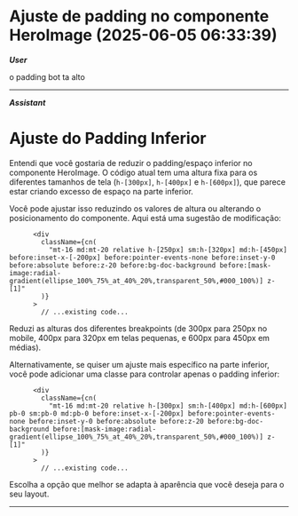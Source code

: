 <!-- Generated by SpecStory -->

# Ajuste de padding no componente HeroImage (2025-06-05 06:33:39)

_**User**_

o padding bot ta alto

---

_**Assistant**_

# Ajuste do Padding Inferior

Entendi que você gostaria de reduzir o padding/espaço inferior no componente HeroImage. O código atual tem uma altura fixa para os diferentes tamanhos de tela (`h-[300px]`, `h-[400px]` e `h-[600px]`), que parece estar criando excesso de espaço na parte inferior.

Você pode ajustar isso reduzindo os valores de altura ou alterando o posicionamento do componente. Aqui está uma sugestão de modificação:

````tsx
      <div
        className={cn(
          "mt-16 md:mt-20 relative h-[250px] sm:h-[320px] md:h-[450px] before:inset-x-[-200px] before:pointer-events-none before:inset-y-0 before:absolute before:z-20 before:bg-doc-background before:[mask-image:radial-gradient(ellipse_100%_75%_at_40%_20%,transparent_50%,#000_100%)] z-[1]"
        )}
      >
        // ...existing code...
````

Reduzi as alturas dos diferentes breakpoints (de 300px para 250px no mobile, 400px para 320px em telas pequenas, e 600px para 450px em médias). 

Alternativamente, se quiser um ajuste mais específico na parte inferior, você pode adicionar uma classe para controlar apenas o padding inferior:

````tsx
      <div
        className={cn(
          "mt-16 md:mt-20 relative h-[300px] sm:h-[400px] md:h-[600px] pb-0 sm:pb-0 md:pb-0 before:inset-x-[-200px] before:pointer-events-none before:inset-y-0 before:absolute before:z-20 before:bg-doc-background before:[mask-image:radial-gradient(ellipse_100%_75%_at_40%_20%,transparent_50%,#000_100%)] z-[1]"
        )}
      >
        // ...existing code...
````

Escolha a opção que melhor se adapta à aparência que você deseja para o seu layout.

---

